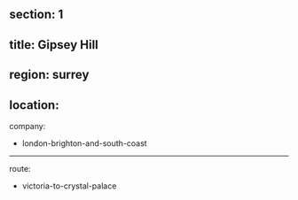 section: 1
----
title: Gipsey Hill
----
region: surrey
----
location: 
----
company:
- london-brighton-and-south-coast
----
route:
- victoria-to-crystal-palace
